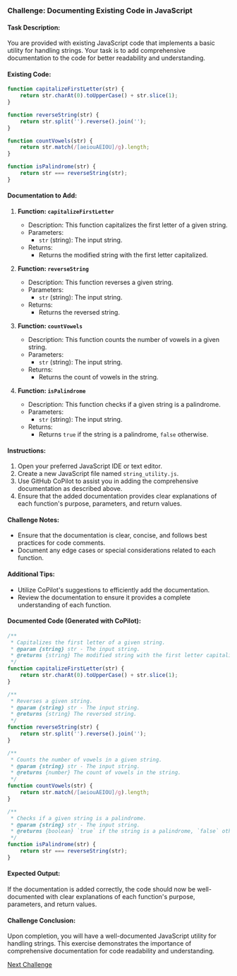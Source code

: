 ### Challenge: Documenting Existing Code in JavaScript

#### Task Description:
You are provided with existing JavaScript code that implements a basic utility for handling strings. Your task is to add comprehensive documentation to the code for better readability and understanding.

#### Existing Code:
```javascript
function capitalizeFirstLetter(str) {
    return str.charAt(0).toUpperCase() + str.slice(1);
}

function reverseString(str) {
    return str.split('').reverse().join('');
}

function countVowels(str) {
    return str.match(/[aeiouAEIOU]/g).length;
}

function isPalindrome(str) {
    return str === reverseString(str);
}
```

#### Documentation to Add:
1. **Function: `capitalizeFirstLetter`**
   - Description: This function capitalizes the first letter of a given string.
   - Parameters:
     - `str` (string): The input string.
   - Returns:
     - Returns the modified string with the first letter capitalized.

2. **Function: `reverseString`**
   - Description: This function reverses a given string.
   - Parameters:
     - `str` (string): The input string.
   - Returns:
     - Returns the reversed string.

3. **Function: `countVowels`**
   - Description: This function counts the number of vowels in a given string.
   - Parameters:
     - `str` (string): The input string.
   - Returns:
     - Returns the count of vowels in the string.

4. **Function: `isPalindrome`**
   - Description: This function checks if a given string is a palindrome.
   - Parameters:
     - `str` (string): The input string.
   - Returns:
     - Returns `true` if the string is a palindrome, `false` otherwise.

#### Instructions:
1. Open your preferred JavaScript IDE or text editor.
2. Create a new JavaScript file named `string_utility.js`.
3. Use GitHub CoPilot to assist you in adding the comprehensive documentation as described above.
4. Ensure that the added documentation provides clear explanations of each function's purpose, parameters, and return values.

#### Challenge Notes:
- Ensure that the documentation is clear, concise, and follows best practices for code comments.
- Document any edge cases or special considerations related to each function.

#### Additional Tips:
- Utilize CoPilot's suggestions to efficiently add the documentation.
- Review the documentation to ensure it provides a complete understanding of each function.

#### Documented Code (Generated with CoPilot):
```javascript
/**
 * Capitalizes the first letter of a given string.
 * @param {string} str - The input string.
 * @returns {string} The modified string with the first letter capitalized.
 */
function capitalizeFirstLetter(str) {
    return str.charAt(0).toUpperCase() + str.slice(1);
}

/**
 * Reverses a given string.
 * @param {string} str - The input string.
 * @returns {string} The reversed string.
 */
function reverseString(str) {
    return str.split('').reverse().join('');
}

/**
 * Counts the number of vowels in a given string.
 * @param {string} str - The input string.
 * @returns {number} The count of vowels in the string.
 */
function countVowels(str) {
    return str.match(/[aeiouAEIOU]/g).length;
}

/**
 * Checks if a given string is a palindrome.
 * @param {string} str - The input string.
 * @returns {boolean} `true` if the string is a palindrome, `false` otherwise.
 */
function isPalindrome(str) {
    return str === reverseString(str);
}
```

#### Expected Output:
If the documentation is added correctly, the code should now be well-documented with clear explanations of each function's purpose, parameters, and return values.

#### Challenge Conclusion:
Upon completion, you will have a well-documented JavaScript utility for handling strings. This exercise demonstrates the importance of comprehensive documentation for code readability and understanding.

[Next Challenge](09%20-%20Generating%20SQL%20Code%20from%20Comments%20-%20SQL.md)